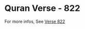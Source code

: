 # Quran Verse - 822 

For more infos, See [Verse 822](https://www.quranbookk.com/quran/search?q=822)